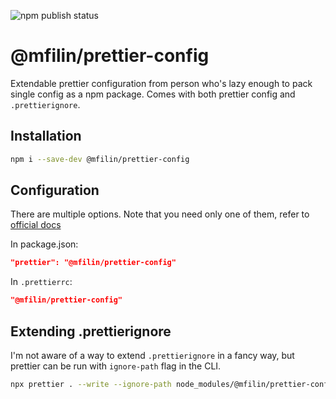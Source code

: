 ![npm publish status](https://github.com/Gortyser/prettier-config/actions/workflows/npm-publish.yml/badge.svg)

# @mfilin/prettier-config

Extendable prettier configuration from person who's lazy enough to pack single config as a npm package.
Comes with both prettier config and `.prettierignore`.

## Installation

```bash
npm i --save-dev @mfilin/prettier-config
```

## Configuration

There are multiple options. Note that you need only one of them, refer to [official
docs](https://prettier.io/docs/en/configuration)

In package.json:

```json
"prettier": "@mfilin/prettier-config"
```

In `.prettierrc`:

```json
"@mfilin/prettier-config"
```

## Extending .prettierignore

I'm not aware of a way to extend `.prettierignore` in a fancy way, but prettier can be run with `ignore-path` flag in
the CLI.

```bash
npx prettier . --write --ignore-path node_modules/@mfilin/prettier-config/.prettierignore
```
